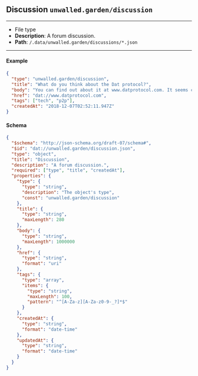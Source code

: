 ## Discussion `unwalled.garden/discussion`

---

 - File type
 - **Description**: A forum discussion.
 - **Path**: `/.data/unwalled.garden/discussions/*.json`

---

#### Example

```json
{
  "type": "unwalled.garden/discussion",
  "title": "What do you think about the Dat protocol?",
  "body": "You can find out about it at www.datprotocol.com. It seems cool to me!",
  "href": "dat://www.datprotocol.com",
  "tags": ["tech", "p2p"],
  "createdAt": "2018-12-07T02:52:11.947Z"
}
```

#### Schema

```json
{
  "$schema": "http://json-schema.org/draft-07/schema#",
  "$id": "dat://unwalled.garden/discussion.json",
  "type": "object",
  "title": "Discussion",
  "description": "A forum discussion.",
  "required": ["type", "title", "createdAt"],
  "properties": {
    "type": {
      "type": "string",
      "description": "The object's type",
      "const": "unwalled.garden/discussion"
    },
    "title": {
      "type": "string",
      "maxLength": 280
    },
    "body": {
      "type": "string",
      "maxLength": 1000000
    },
    "href": {
      "type": "string",
      "format": "uri"
    },
    "tags": {
      "type": "array",
      "items": {
        "type": "string",
        "maxLength": 100,
        "pattern": "^[A-Za-z][A-Za-z0-9-_?]*$"
      }
    },
    "createdAt": {
      "type": "string",
      "format": "date-time"
    },
    "updatedAt": {
      "type": "string",
      "format": "date-time"
    }
  }
}
```